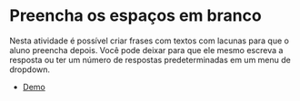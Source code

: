 # Preencha os espaços em branco

Nesta atividade é possível criar frases com textos com
lacunas para que o aluno preencha depois. Você pode
deixar para que ele mesmo escreva a resposta ou ter um
número de respostas predeterminadas em um menu de
dropdown.

- <a href="../../examples/fill-in-the-blanks" target="_blank">Demo</a>
